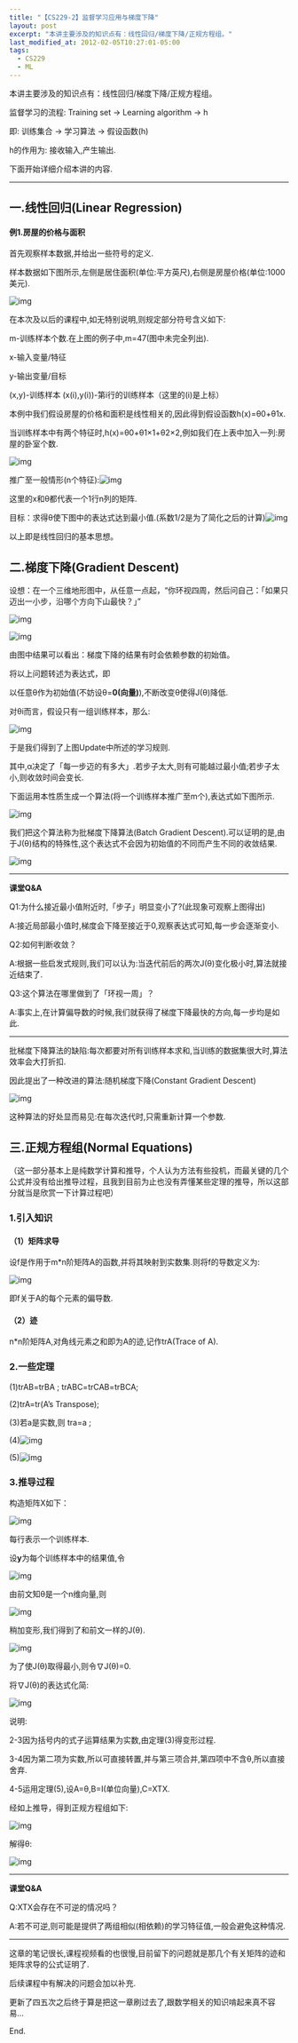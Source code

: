 ```yaml
---
title: "【CS229-2】监督学习应用与梯度下降"
layout: post
excerpt: "本讲主要涉及的知识点有：线性回归/梯度下降/正规方程组。"
last_modified_at: 2012-02-05T10:27:01-05:00
tags:
  - CS229
  - ML
---
```


本讲主要涉及的知识点有：线性回归/梯度下降/正规方程组。

监督学习的流程: Training set -> Learning algorithm -> h

即: 训练集合 -> 学习算法 -> 假设函数(h)

h的作用为: 接收输入,产生输出.

下面开始详细介绍本讲的内容.

------

## 一.线性回归(Linear Regression)

#### 例1.房屋的价格与面积

首先观察样本数据,并给出一些符号的定义.

样本数据如下图所示,左侧是居住面积(单位:平方英尺),右侧是房屋价格(单位:1000美元).

![img](http://ohn6qfqhe.bkt.clouddn.com/ML2-1.png)

在本次及以后的课程中,如无特别说明,则规定部分符号含义如下:

m-训练样本个数.在上图的例子中,m=47(图中未完全列出).

x-输入变量/特征

y-输出变量/目标

(x,y)-训练样本        (x(i),y(i))-第i行的训练样本（这里的(i)是上标）

本例中我们假设房屋的价格和面积是线性相关的,因此得到假设函数h(x)=θ0+θ1x.

当训练样本中有两个特征时,h(x)=θ0+θ1×1+θ2×2,例如我们在上表中加入一列:房屋的卧室个数.

![img](http://ohn6qfqhe.bkt.clouddn.com/ML2-2.png)

推广至一般情形(n个特征):![img](http://ohn6qfqhe.bkt.clouddn.com/ML2-3.png)

这里的x和θ都代表一个1行n列的矩阵.

目标：求得θ使下图中的表达式达到最小值.(系数1/2是为了简化之后的计算)![img](http://ohn6qfqhe.bkt.clouddn.com/ML2-4.png)

以上即是线性回归的基本思想。

## 二.梯度下降(Gradient Descent)

设想：在一个三维地形图中，从任意一点起，“你环视四周，然后问自己：「如果只迈出一小步，沿哪个方向下山最快？」”

![img](http://ohn6qfqhe.bkt.clouddn.com/ML2-5.png)

![img](http://ohn6qfqhe.bkt.clouddn.com/ML2-6.png)

由图中结果可以看出：梯度下降的结果有时会依赖参数的初始值。

将以上问题转述为表达式，即

以任意θ作为初始值(不妨设θ=**0(向量)**),不断改变θ使得J(θ)降低.

对θi而言，假设只有一组训练样本，那么:

![img](http://ohn6qfqhe.bkt.clouddn.com/ML2-7.png)

于是我们得到了上图Update中所述的学习规则.

其中,α决定了「每一步迈的有多大」.若步子太大,则有可能越过最小值;若步子太小,则收敛时间会变长.

下面运用本性质生成一个算法(将一个训练样本推广至m个),表达式如下图所示.

![img](http://ohn6qfqhe.bkt.clouddn.com/ML2-8.png)

我们把这个算法称为批梯度下降算法(Batch Gradient Descent).可以证明的是,由于J(θ)结构的特殊性,这个表达式不会因为初始值的不同而产生不同的收敛结果.

![img](http://ohn6qfqhe.bkt.clouddn.com/ML2-9.png)

------

**课堂Q&A**

Q1:为什么接近最小值附近时,「步子」明显变小了?(此现象可观察上图得出)

A:接近局部最小值时,梯度会下降至接近于0,观察表达式可知,每一步会逐渐变小.

Q2:如何判断收敛？

A:根据一些启发式规则,我们可以认为:当迭代前后的两次J(θ)变化极小时,算法就接近结束了.

Q3:这个算法在哪里做到了「环视一周」？

A:事实上,在计算偏导数的时候,我们就获得了梯度下降最快的方向,每一步均是如此.

------

批梯度下降算法的缺陷:每次都要对所有训练样本求和,当训练的数据集很大时,算法效率会大打折扣.

因此提出了一种改进的算法:随机梯度下降(Constant Gradient Descent)

![img](http://ohn6qfqhe.bkt.clouddn.com/ML2-10.png)

这种算法的好处显而易见:在每次迭代时,只需重新计算一个参数.

## 三.正规方程组(Normal Equations)

（这一部分基本上是纯数学计算和推导，个人认为方法有些投机，而最关键的几个公式并没有给出推导过程，且我到目前为止也没有弄懂某些定理的推导，所以这部分就当是欣赏一下计算过程吧）

### 1.引入知识

#### （1）矩阵求导

设f是作用于m*n阶矩阵A的函数,并将其映射到实数集.则将f的导数定义为:

![img](http://ohn6qfqhe.bkt.clouddn.com/ML2-11.png)

即f关于A的每个元素的偏导数.

#### （2）迹

n*n阶矩阵A,对角线元素之和即为A的迹,记作trA(Trace of A).

### 2.一些定理

(1)trAB=trBA ; trABC=trCAB=trBCA;

(2)trA=tr(A’s Transpose);

(3)若a是实数,则 tra=a ;

(4)![img](http://ohn6qfqhe.bkt.clouddn.com/ML2-13.png)

(5)![img](http://ohn6qfqhe.bkt.clouddn.com/ML2-14.png)

### 3.推导过程

构造矩阵X如下：

![img](http://ohn6qfqhe.bkt.clouddn.com/ML2-15.png)

每行表示一个训练样本.

设**y**为每个训练样本中的结果值,令

![img](http://ohn6qfqhe.bkt.clouddn.com/ML2-16.png)

由前文知θ是一个n维向量,则

![img](http://ohn6qfqhe.bkt.clouddn.com/ML2-17.png)

稍加变形,我们得到了和前文一样的J(θ).

![img](http://ohn6qfqhe.bkt.clouddn.com/ML2-18.png)

为了使J(θ)取得最小,则令∇J(θ)=0.

将∇J(θ)的表达式化简:

![img](http://ohn6qfqhe.bkt.clouddn.com/ML2-19.png)

说明:

2-3因为括号内的式子运算结果为实数,由定理(3)得变形过程.

3-4因为第二项为实数,所以可直接转置,并与第三项合并,第四项中不含θ,所以直接舍弃.

4-5运用定理(5),设A=θ,B=I(单位向量),C=XTX.

经如上推导，得到正规方程组如下:

![img](http://ohn6qfqhe.bkt.clouddn.com/ML2-20.png)

解得θ:

![img](http://ohn6qfqhe.bkt.clouddn.com/ML2-21.png)

------

**课堂Q&A**

Q:XTX会存在不可逆的情况吗？

A:若不可逆,则可能是提供了两组相似(相依赖)的学习特征值,一般会避免这种情况.

------

 

这章的笔记很长,课程视频看的也很慢,目前留下的问题就是那几个有关矩阵的迹和矩阵求导的公式证明了.

后续课程中有解决的问题会加以补充.

更新了四五次之后终于算是把这一章刷过去了,跟数学相关的知识啃起来真不容易…

 

End.